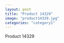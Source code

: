 ```yaml
---
layout: post
title: "Product 14329"
image: "product14329.jpg"
categories: "category1"
---
```

Product 14329
